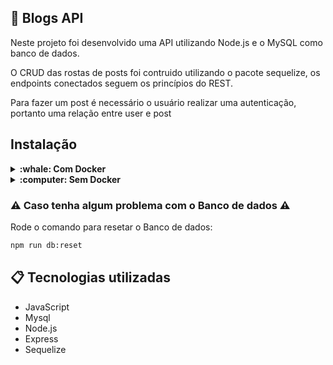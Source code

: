 ## :newspaper: Blogs API
Neste projeto foi desenvolvido uma API utilizando Node.js e o MySQL como banco de dados.

O CRUD das rostas de posts foi contruido utilizando o pacote sequelize, os endpoints conectados seguem os princípios do REST.

Para fazer um post é necessário o usuário realizar uma autenticação, portanto uma relação entre user e post

## Instalação
<details>
  <summary><strong>:whale: Com Docker </strong></summary><br />
  

### 1 - Clone o repositório
```bash
git clone git@github.com:Bissixp/blogs-api.git
```
### 2 - Mude para pasta do repositório
```bash
cd blogs-api
```
### 3 - Rode o container na pasta raiz da aplicação
```bash
docker-compose up -d
```
### 4 - Instale as dependências
```bash
npm install
```
### 5 - Rode o comando para criar e popular o Banco de dados
```bash
npm run add
```
### 6 - Rode o servidor
```bash
npm start
```
### 7 - Faça requisições para o servidor aberto na porta 3000
Recomendo utilizar a extensão Thunder Client no VS Code para fazer as requisições

 </details>
 <details>
 <summary><strong>:computer: Sem Docker </strong></summary><br />


  ### 1 - Clone o repositório
```bash
git clone git@github.com:Bissixp/blogs-api.git
```
  ### 2 - Mude para pasta do repositório
```bash
cd blogs-api
```
  ### 3 - Instale as dependências
```bash
npm install
```
 ### 4 - Rode o comando para criar e popular o Banco de dados
```bash
npm run add
```
 ### 5 - Rode o servidor
```bash
npm start
```

### 6 - Faça requisições para o servidor aberto na porta 3000
Recomendo utilizar a extensão Thunder Client no VS Code para fazer as requisições
</details>


  ### :warning: Caso tenha algum problema com o Banco de dados :warning:
Rode o comando para resetar o Banco de dados:
```bash
npm run db:reset
```

## 📋 Tecnologias utilizadas

- JavaScript
- Mysql
- Node.js
- Express
- Sequelize
